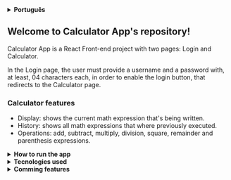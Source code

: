 <details>
  <summary><strong>Português</strong></summary><br />
  
## Bem vindo(a) ao repositório Calculator-App!
  
Calculator App é um Projeto React Front-end com duas páginas: Login e Calculator (calculadora).
  
Na página de Login, o usuário precisa prover um nome de usuário e senha com, pelo menos, 04 caractéres cada, para habilitar o botão de login, que redireciona para a página da calculadora.
  
### Funcionalidades da calculadora

- Display: mostra a expressão matemática que esta sendo atualmente escrita.
- History: mostra todas as expressões matemáticas previamente executadas.
- Operações: adicionar, subtrair, multiplicar, potência ao quadrado, resto e expressões com parênteses.

### Como iniciar a aplicação

1. Clone o repositório.

  - `git clone git@github.com:FernandoCavalcantii/Calculator-App.git`
  
  2. Entre na pasta clonada.
  
  - `cd Calculator-App`

  3. Instale as dependências.

  - `npm install`

  4. iniciar.
  
  - `npm start`  
  
### Tecnologias utilizadas
  
  - JavaScript.
  - React.
  - CSS.
  - HTML.
  
### Em breve
  
- Raiz quadrada.

</details>  

## Welcome to Calculator App's repository!

Calculator App is a React Front-end project with two pages: Login and Calculator.

In the Login page, the user must provide a username and a password with, at least, 04 characters each, in order to enable the login button, that redirects to the Calculator page.

### Calculator features

- Display: shows the current math expression that's being written.
- History: shows all math expressions that where previously executed.
- Operations: add, subtract, multiply, division, square, remainder and parenthesis expressions.

<details>
  <summary><strong>How to run the app</strong></summary><br />

  1. Clone the repository.

  - `git clone git@github.com:FernandoCavalcantii/calculator-app.git`
  
  2. Enter in the folder you just cloned.
  
  - `cd Calculator-App`

  3. Install dependencies.

  - `npm install`

  4. Start.
  
  - `npm start`
</details>

<details>
<summary><strong>Tecnologies used</strong></summary><br />

- JavaScript.
- React.
- CSS.
- HTML.
</details>


<details>
<summary><strong>Comming features</strong></summary><br />

- Square root.
</details>
